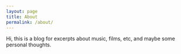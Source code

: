 ```yaml
---
layout: page
title: About
permalink: /about/
---
```


Hi, this is a blog for excerpts about music, films, etc, and maybe some personal thoughts.
